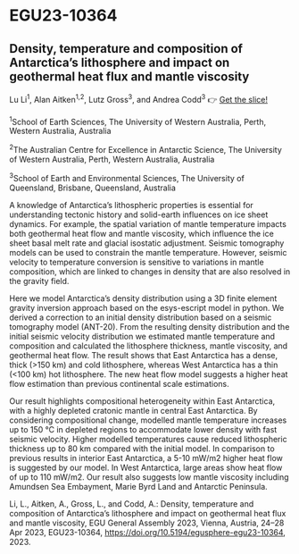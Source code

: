 # EGU23-10364 
## Density, temperature and composition of Antarctica’s lithosphere and impact on geothermal heat flux and mantle viscosity


Lu Li<sup>1</sup>, Alan Aitken<sup>1,2</sup>, Lutz Gross<sup>3</sup>, and Andrea Codd<sup>3</sup>    👉 [Get the slice!](./EGU_2023_LL.pdf) 

<sup>1</sup>School of Earth Sciences, The University of Western Australia, Perth, Western Australia, Australia

<sup>2</sup>The Australian Centre for Excellence in Antarctic Science, The University of Western Australia, Perth, Western Australia, Australia

<sup>3</sup>School of Earth and Environmental Sciences, The University of Queensland, Brisbane, Queensland, Australia


A knowledge of Antarctica’s lithospheric properties is essential for understanding tectonic history and solid-earth influences on ice sheet dynamics. For example, the spatial variation of mantle temperature impacts both geothermal heat flow and mantle viscosity, which influence the ice sheet basal melt rate and glacial isostatic adjustment. Seismic tomography models can be used to constrain the mantle temperature. However, seismic velocity to temperature conversion is sensitive to variations in mantle composition, which are linked to changes in density that are also resolved in the gravity field.

Here we model Antarctica’s density distribution using a 3D finite element gravity inversion approach based on the esys-escript model in python. We derived a correction to an initial density distribution based on a seismic tomography model (ANT-20). From the resulting density distribution and the initial seismic velocity distribution we estimated mantle temperature and composition and calculated the lithosphere thickness, mantle viscosity, and geothermal heat flow. The result shows that East Antarctica has a dense, thick (>150 km) and cold lithosphere, whereas West Antarctica has a thin (<100 km) hot lithosphere. The new heat flow model suggests a higher heat flow estimation than previous continental scale estimations.

Our result highlights compositional heterogeneity within East Antarctica, with a highly depleted cratonic mantle in central East Antarctica. By considering compositional change, modelled mantle temperature increases up to 150 °C in depleted regions to accommodate lower density with fast seismic velocity. Higher modelled temperatures cause reduced lithospheric thickness up to 80 km compared with the initial model. In comparison to previous results in interior East Antarctica, a 5-10 mW/m2 higher heat flow is suggested by our model. In West Antarctica, large areas show heat flow of up to 110 mW/m2. Our result also suggests low mantle viscosity including Amundsen Sea Embayment, Marie Byrd Land and Antarctic Peninsula.


Li, L., Aitken, A., Gross, L., and Codd, A.: Density, temperature and composition of Antarctica’s lithosphere and impact on geothermal heat flux and mantle viscosity, EGU General Assembly 2023, Vienna, Austria, 24–28 Apr 2023, EGU23-10364, https://doi.org/10.5194/egusphere-egu23-10364, 2023.

